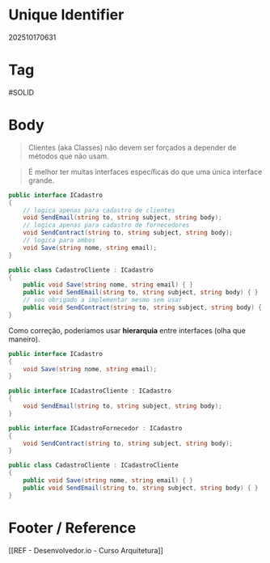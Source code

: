 # Unique Identifier
202510170631

# Tag
#SOLID 

# Body
> Clientes (aka Classes) não devem ser forçados a depender de métodos que não usam.

> É melhor ter muitas interfaces específicas do que uma única interface grande.

```csharp
public interface ICadastro
{
    // logica apenas para cadastro de clientes
    void SendEmail(string to, string subject, string body);
    // logica apenas para cadastro de fornecedores
    void SendContract(string to, string subject, string body);
    // logica para ambos
    void Save(string nome, string email);
}

public class CadastroCliente : ICadastro
{
    public void Save(string nome, string email) { }
    public void SendEmail(string to, string subject, string body) { }
    // sou obrigado a implementar mesmo sem usar
    public void SendContract(string to, string subject, string body) { }
}
```

Como correção, poderíamos usar **hierarquia** entre interfaces (olha que maneiro).

```csharp
public interface ICadastro
{
    void Save(string nome, string email);
}

public interface ICadastroCliente : ICadastro
{
    void SendEmail(string to, string subject, string body);
}

public interface ICadastroFornecedor : ICadastro
{
    void SendContract(string to, string subject, string body);
}

public class CadastroCliente : ICadastroCliente
{
    public void Save(string nome, string email) { }
    public void SendEmail(string to, string subject, string body) { }
}
```


# Footer / Reference
[[REF - Desenvolvedor.io - Curso Arquitetura]]